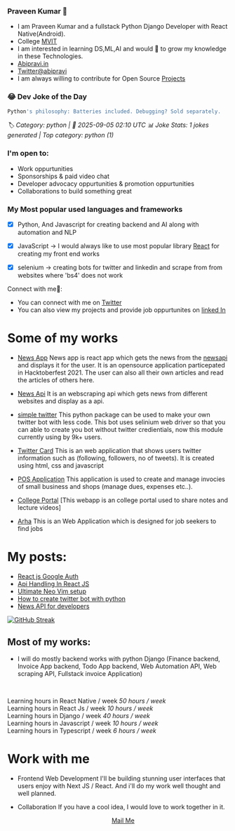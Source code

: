 
### Praveen Kumar 🧑

 - I am Praveen Kumar and a fullstack Python Django Developer with React Native(Android).<br/>
 - College <a href="https://mvit.edu.in/">MVIT</a>
 - I am interested in learning DS,ML,AI and would 💖 to grow my knowledge in these Technologies.
-  <a href="https://abipravi.in">Abipravi.in<a>
-  <a href="https://twitter.com/abipravi1">Twitter@abipravi<a>
-  I am always willing to contribute for Open Source [Projects](https://www.linkedin.com/in/praveenkumar-abipravi/details/projects/)



### 😂 Dev Joke of the Day
<!-- JOKE-START -->
```javascript
Python's philosophy: Batteries included. Debugging? Sold separately.
```
*🏷️ Category: python | 📅 2025-09-05 02:10 UTC*
*📊 Joke Stats: 1 jokes generated | Top category: python (1)*
<!-- JOKE-END -->


### I'm open to:
 - Work oppurtunities
 - Sponsorships & paid video chat
 - Developer advocacy oppurtunities & promotion oppurtunities
 - Collaborations to build something great

### My Most popular used languages and frameworks
 - [x] Python, And Javascript for creating backend and AI along with automation and NLP
 - [x] JavaScript -> I would always like to use most popular library [React](https://github.com/facebook/react) for creating my front end works
 - [x] selenium -> creating bots for twitter and linkedin and scrape from from websites where 'bs4' does not work


Connect with me🤝:
- You can connect with me on [Twitter](https://twitter.com/abipravi1)
- You can also view my projects and provide job oppurtunites on [linked In](https://www.linkedin.com/in/praveenkumar-abipravi/)

 # Some of my works
   - [News App](https://github.com/pravee42/news-app)
      News app is react app which gets the news from the [newsapi]() and displays it for the user. It is an opensource application particepated in Hacktoberfest 2021. The user can also all their own articles and read the articles of others here.
      
  - [News Api](https://github.com/pravee42/newsapi)
    It is an webscraping api which gets news from different websites and display as a api.
    
  - [simple twitter](https://github.com/pravee42/simpletwitter)
    This python package can be used to make your own twitter bot with less code. This bot uses selinium web driver so that you can able to create you bot without twitter credientials, now this module currently using by 9k+ users.

  - [Twitter Card](https://github.com/pravee42/twittercard)
 This is an web application that shows users twitter information such as (following, followers, no of tweets). It is created using html, css and javascript
 
  - [POS Application](#)
    This application is used to create and manage invocies of small business and shops (manage dues, expenses etc..).
 
  - [College Portal](https://mvit.netlify.app/notes.html)
    [This webapp is an college portal used to share notes and lecture videos]

  - [Arha](https://arhaindia.com)
    This is an Web Application which is designed for job seekers to find jobs
    
# My posts:
   - [React js Google Auth](https://dev.to/abipravi/react-js-google-auth-50de)
   - [Api Handling In React JS](https://dev.to/abipravi/handling-api-requests-in-react-js-4dhn)
   - [Ultimate Neo Vim setup](https://dev.to/abipravi/neovim-ultimate-web-dev-setup-with-vim-plug-on-windows-ef6)
   - [How to create twitter bot with python](https://dev.to/abipravi/how-to-create-a-twitter-bot-in-python-1024)
   - [News API for developers](https://dev.to/abipravi/open-source-news-api-for-developers-4pdp)
 
[![GitHub Streak](https://streak-stats.demolab.com?user=pravee42&theme=gruvbox&locale=ta)](https://git.io/streak-stats)

 ## Most of my works:
   - I will do mostly backend works with python Django (Finance backend, Invoice App backend, Todo App backend, Web Automation API, Web scraping API, Fullstack invoice Application)
 <br />
 
Learning hours in React Native / week _50 hours / week_  <br />
 Learning hours in React Js / week _10 hours / week_  <br />
Learning hours in Django / week _40 hours / week_  <br />
Learning hours in Javascript / week _10 hours / week_  <br />
 Learning hours in Typescript / week _6 hours / week_  <br />
 
# Work with me
 - Frontend Web Development
    I'll be building stunning user interfaces that users enjoy with Next JS / React. And i'll do my work well thought and well planned.
 - Collaboration
    If you have a cool idea, I would love to work together in it.

   <p align='center'><a href="mailto:support@abipravi.live">Mail Me<a></p>
